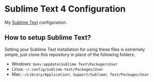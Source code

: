 # Sublime Text 4 Configuration

My [Sublime Text](https://www.sublimetext.com/) configuration.


## How to setup Sublime Text?

Setting your Sublime Text installation for using these files is extremely
simple, just clone this repository in place of the following folders: 

- Windows: `$env:appdata\Sublime Text\Packages\User`
- Linux: `~/.config/sublime-text/Packages/User`
- Mac: `~/Library/Application\ Support/Sublime\ Text/Packages/User`
